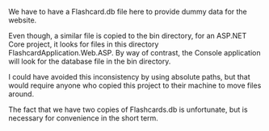 ﻿We have to have a Flashcard.db file here to provide dummy data for the website.

Even though, a similar file is copied to the bin directory, for an ASP.NET Core project, it
looks for files in this directory FlashcardApplication.Web.ASP.
By way of contrast, the Console application will look for the database file in the bin directory.

I could have avoided this inconsistency by using absolute paths, but that would require
anyone who copied this project to their machine to move files around.

The fact that we have two copies of Flashcards.db is unfortunate, but is necessary
for convenience in the short term.
